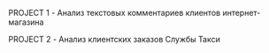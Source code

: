 PROJECT 1 - Анализ текстовых комментариев клиентов интернет-магазина

PROJECT 2 - Анализ клиентских заказов Службы Такси
